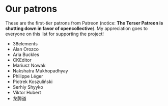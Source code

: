 # Our patrons

These are the first-tier patrons from Patreon (notice: **The Terser Patreon is shutting down in favor of
opencollective**). My appreciation goes to everyone on this list for supporting the project!

* 38elements
* Alan Orozco
* Aria Buckles
* CKEditor
* Mariusz Nowak
* Nakshatra Mukhopadhyay
* Philippe Léger
* Piotrek Koszuliński
* Serhiy Shyyko
* Viktor Hubert
* 龙腾道
